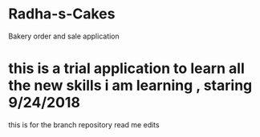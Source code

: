 # Radha-s-Cakes
Bakery order and sale application
# this is a trial application to learn all the new skills i am learning , staring 9/24/2018
this is for the branch repository read me edits
